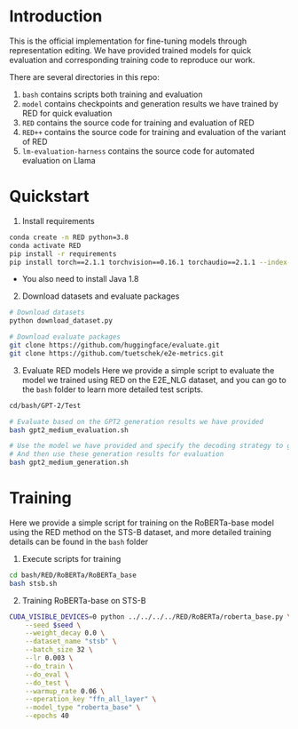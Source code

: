 # Introduction

This is the official implementation for fine-tuning models through representation editing. We have provided trained models for quick evaluation and corresponding training code to reproduce our work.

There are several directories in this repo:

1. `bash` contains scripts both training and evaluation 
2. `model` contains checkpoints and generation results we have trained by RED for quick evaluation
3. `RED` contains the source code for training and evaluation of RED
4. `RED++` contains the source code for training and evaluation of the variant of RED
5. `lm-evaluation-harness` contains the source code for automated evaluation on Llama




# Quickstart

1. Install requirements

```bash
conda create -n RED python=3.8
conda activate RED
pip install -r requirements
pip install torch==2.1.1 torchvision==0.16.1 torchaudio==2.1.1 --index-url https://download.pytorch.org/whl/cu118
```

- You also need to install Java 1.8




2. Download datasets and evaluate packages

```bash
# Download datasets
python download_dataset.py

# Download evaluate packages
git clone https://github.com/huggingface/evaluate.git
git clone https://github.com/tuetschek/e2e-metrics.git
```



3. Evaluate RED models
   Here we provide a simple script to evaluate the model we trained using RED on the E2E_NLG dataset, and you can go to the `bash` folder to learn more detailed test scripts.

```bash
cd/bash/GPT-2/Test

# Evaluate based on the GPT2 generation results we have provided
bash gpt2_medium_evaluation.sh

# Use the model we have provided and specify the decoding strategy to generate samples and save them in the pred.txt file
# And then use these generation results for evaluation
bash gpt2_medium_generation.sh
```



# Training

Here we provide a simple script for training on the RoBERTa-base model using the RED method on the STS-B dataset, and more detailed training details can be found in the `bash` folder

1. Execute scripts for training


```bash
cd bash/RED/RoBERTa/RoBERTa_base
bash stsb.sh
```



2. Training RoBERTa-base on STS-B

```bash
CUDA_VISIBLE_DEVICES=0 python ../../../../RED/RoBERTa/roberta_base.py \
    --seed $seed \
    --weight_decay 0.0 \
    --dataset_name "stsb" \
    --batch_size 32 \
    --lr 0.003 \
    --do_train \
    --do_eval \
    --do_test \
    --warmup_rate 0.06 \
    --operation_key "ffn_all_layer" \
    --model_type "roberta_base" \
    --epochs 40
```